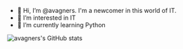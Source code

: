 - 👋 Hi, I’m @avagners. I'm a newcomer in this world of IT.
- 👀 I’m interested in IT
- 🌱 I’m currently learning Python

![avagners's GitHub stats](https://github-readme-stats.vercel.app/api?username=avagners)

<!---
avagners/avagners is a ✨ special ✨ repository because its `README.md` (this file) appears on your GitHub profile.
You can click the Preview link to take a look at your changes.
--->
